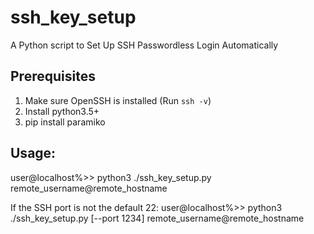# ssh_key_setup
A Python script to Set Up SSH Passwordless Login Automatically

## Prerequisites
1. Make sure OpenSSH is installed (Run `ssh -v`)
2. Install python3.5+
3. pip install paramiko

## Usage:

user@localhost%>> python3 ./ssh_key_setup.py  remote_username@remote_hostname

If the SSH port is not the default 22:
user@localhost%>> python3 ./ssh_key_setup.py [--port 1234] remote_username@remote_hostname
